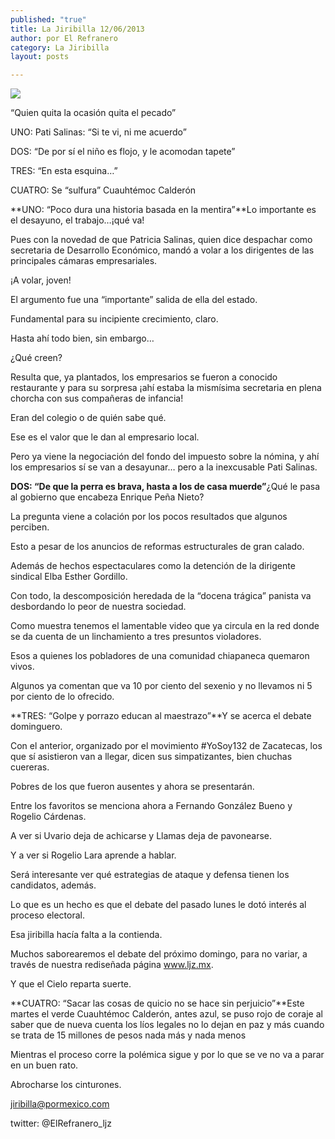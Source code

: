 ```yaml
---
published: "true"
title: La Jiribilla 12/06/2013
author: por El Refranero
category: La Jiribilla
layout: posts

---
```


![](http://i.imgur.com/25UFD6Qm.jpg)

“Quien quita la ocasión quita el pecado”
 

UNO: Pati Salinas: “Si te vi, ni me acuerdo”

DOS: “De por sí el niño es flojo, y le acomodan tapete” 

TRES: “En esta esquina…”

CUATRO: Se “sulfura” Cuauhtémoc Calderón 

 

**UNO: “Poco dura una historia basada en la mentira”**Lo importante es el desayuno, el trabajo…¡qué va!

Pues con la novedad de que Patricia Salinas, quien dice despachar como secretaria de Desarrollo Económico, mandó a volar a los dirigentes de las principales cámaras empresariales.

 

¡A volar, joven! 

El argumento fue una “importante” salida de ella del estado.

Fundamental para su incipiente crecimiento, claro.

Hasta ahí todo bien, sin embargo…

¿Qué creen?

Resulta que, ya plantados, los empresarios se fueron a conocido restaurante y para su sorpresa ¡ahí estaba la mismísima secretaria en plena chorcha con sus compañeras de infancia!

Eran del colegio o de quién sabe qué.

Ese es el valor que le dan al empresario local.

Pero ya viene la negociación del fondo del impuesto sobre la nómina, y ahí los empresarios sí se van a desayunar… pero a la inexcusable Pati Salinas.

 

**DOS: “De que la perra es brava, hasta a los de casa muerde”**¿Qué le pasa al gobierno que encabeza Enrique Peña Nieto?

La pregunta viene a colación por los pocos resultados que algunos perciben.

Esto a pesar de los anuncios de reformas estructurales de gran calado.

Además de hechos espectaculares como la detención de la dirigente sindical Elba Esther Gordillo.

 

Con todo, la descomposición heredada de la “docena trágica” panista va desbordando lo peor de nuestra sociedad.

Como muestra tenemos el lamentable video que ya circula en la red donde se da cuenta de un linchamiento a tres presuntos violadores.

Esos a quienes los pobladores de una comunidad chiapaneca quemaron vivos.

Algunos ya comentan que va 10 por ciento del sexenio y no llevamos ni 5 por ciento de lo ofrecido.

 

**TRES: “Golpe y porrazo educan al maestrazo”**Y se acerca el debate dominguero.

Con el anterior, organizado por el movimiento #YoSoy132 de Zacatecas, los que sí asistieron van a llegar, dicen sus simpatizantes, bien chuchas cuereras.

Pobres de los que fueron ausentes y ahora se presentarán.

Entre los favoritos se menciona ahora a Fernando González Bueno y Rogelio Cárdenas.

A ver si Uvario deja de achicarse y Llamas deja de pavonearse.

Y a ver si Rogelio Lara aprende a hablar.

Será interesante ver qué estrategias de ataque y defensa tienen los candidatos, además.

Lo que es un hecho es que el debate del pasado lunes le dotó interés al proceso electoral.

Esa jiribilla hacía falta a la contienda.

Muchos saborearemos el debate del próximo domingo, para no variar, a través de nuestra rediseñada página www.ljz.mx.

Y que el Cielo reparta suerte.

 

**CUATRO: “Sacar las cosas de quicio no se hace sin perjuicio”**Este martes el verde Cuauhtémoc Calderón, antes azul, se puso rojo de coraje al saber que de nueva cuenta los líos legales no lo dejan en paz y más cuando se trata de 15 millones de pesos nada más y nada menos

Mientras el proceso corre la polémica sigue y por lo que se ve no va a parar en un buen rato.

Abrocharse los cinturones.

 

jiribilla@pormexico.com

twitter: @ElRefranero_ljz
